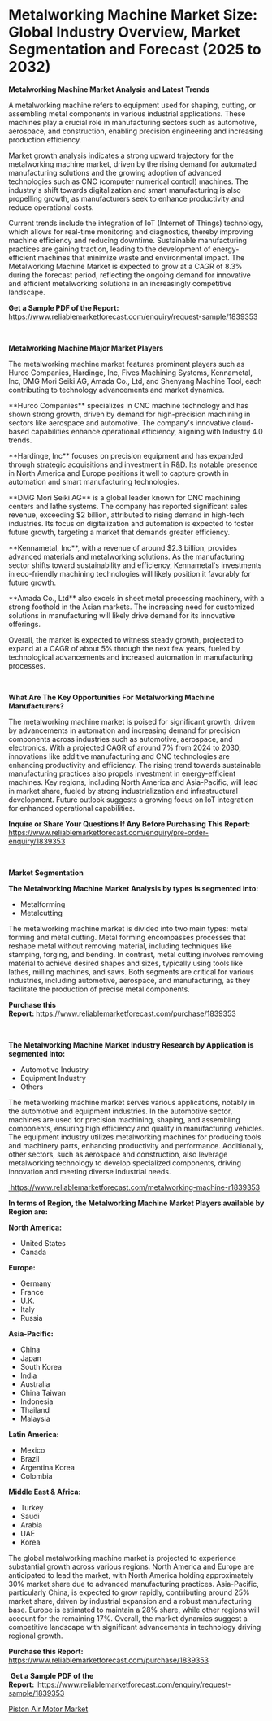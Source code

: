 <p><h1>Metalworking Machine Market Size: Global Industry Overview, Market Segmentation and Forecast (2025 to 2032)</h1></p><p><strong>Metalworking Machine Market Analysis and Latest Trends</strong></p>
<p><p>A metalworking machine refers to equipment used for shaping, cutting, or assembling metal components in various industrial applications. These machines play a crucial role in manufacturing sectors such as automotive, aerospace, and construction, enabling precision engineering and increasing production efficiency.</p><p>Market growth analysis indicates a strong upward trajectory for the metalworking machine market, driven by the rising demand for automated manufacturing solutions and the growing adoption of advanced technologies such as CNC (computer numerical control) machines. The industry's shift towards digitalization and smart manufacturing is also propelling growth, as manufacturers seek to enhance productivity and reduce operational costs.</p><p>Current trends include the integration of IoT (Internet of Things) technology, which allows for real-time monitoring and diagnostics, thereby improving machine efficiency and reducing downtime. Sustainable manufacturing practices are gaining traction, leading to the development of energy-efficient machines that minimize waste and environmental impact. The Metalworking Machine Market is expected to grow at a CAGR of 8.3% during the forecast period, reflecting the ongoing demand for innovative and efficient metalworking solutions in an increasingly competitive landscape.</p></p>
<p><strong>Get a Sample PDF of the Report:&nbsp;</strong> <a href="https://www.reliablemarketforecast.com/enquiry/request-sample/1839353?utm_campaign=1893&utm_medium=2&utm_source=Github&utm_content=ia&utm_term=19022025&utm_id=metalworking-machine">https://www.reliablemarketforecast.com/enquiry/request-sample/1839353</a></p>
<p>&nbsp;</p>
<p><strong>Metalworking Machine Major Market Players</strong></p>
<p><p>The metalworking machine market features prominent players such as Hurco Companies, Hardinge, Inc, Fives Machining Systems, Kennametal, Inc, DMG Mori Seiki AG, Amada Co., Ltd, and Shenyang Machine Tool, each contributing to technology advancements and market dynamics.</p><p>**Hurco Companies** specializes in CNC machine technology and has shown strong growth, driven by demand for high-precision machining in sectors like aerospace and automotive. The company's innovative cloud-based capabilities enhance operational efficiency, aligning with Industry 4.0 trends.</p><p>**Hardinge, Inc** focuses on precision equipment and has expanded through strategic acquisitions and investment in R&D. Its notable presence in North America and Europe positions it well to capture growth in automation and smart manufacturing technologies. </p><p>**DMG Mori Seiki AG** is a global leader known for CNC machining centers and lathe systems. The company has reported significant sales revenue, exceeding $2 billion, attributed to rising demand in high-tech industries. Its focus on digitalization and automation is expected to foster future growth, targeting a market that demands greater efficiency.</p><p>**Kennametal, Inc**, with a revenue of around $2.3 billion, provides advanced materials and metalworking solutions. As the manufacturing sector shifts toward sustainability and efficiency, Kennametal's investments in eco-friendly machining technologies will likely position it favorably for future growth.</p><p>**Amada Co., Ltd** also excels in sheet metal processing machinery, with a strong foothold in the Asian markets. The increasing need for customized solutions in manufacturing will likely drive demand for its innovative offerings.</p><p>Overall, the market is expected to witness steady growth, projected to expand at a CAGR of about 5% through the next few years, fueled by technological advancements and increased automation in manufacturing processes.</p></p>
<p>&nbsp;</p>
<p><strong>What Are The Key Opportunities For Metalworking Machine Manufacturers?</strong></p>
<p><p>The metalworking machine market is poised for significant growth, driven by advancements in automation and increasing demand for precision components across industries such as automotive, aerospace, and electronics. With a projected CAGR of around 7% from 2024 to 2030, innovations like additive manufacturing and CNC technologies are enhancing productivity and efficiency. The rising trend towards sustainable manufacturing practices also propels investment in energy-efficient machines. Key regions, including North America and Asia-Pacific, will lead in market share, fueled by strong industrialization and infrastructural development. Future outlook suggests a growing focus on IoT integration for enhanced operational capabilities.</p></p>
<p><strong>Inquire or Share Your Questions If Any Before Purchasing This Report:</strong> <a href="https://www.reliablemarketforecast.com/enquiry/pre-order-enquiry/1839353?utm_campaign=1893&utm_medium=2&utm_source=Github&utm_content=ia&utm_term=19022025&utm_id=metalworking-machine">https://www.reliablemarketforecast.com/enquiry/pre-order-enquiry/1839353</a></p>
<p>&nbsp;</p>
<p><strong>Market Segmentation</strong></p>
<p><strong>The Metalworking Machine Market Analysis by types is segmented into:</strong></p>
<p><ul><li>Metalforming</li><li>Metalcutting</li></ul></p>
<p><p>The metalworking machine market is divided into two main types: metal forming and metal cutting. Metal forming encompasses processes that reshape metal without removing material, including techniques like stamping, forging, and bending. In contrast, metal cutting involves removing material to achieve desired shapes and sizes, typically using tools like lathes, milling machines, and saws. Both segments are critical for various industries, including automotive, aerospace, and manufacturing, as they facilitate the production of precise metal components.</p></p>
<p><strong>Purchase this Report:&nbsp;</strong><a href="https://www.reliablemarketforecast.com/purchase/1839353?utm_campaign=1893&utm_medium=2&utm_source=Github&utm_content=ia&utm_term=19022025&utm_id=metalworking-machine">https://www.reliablemarketforecast.com/purchase/1839353</a></p>
<p>&nbsp;</p>
<p><strong>The Metalworking Machine Market Industry Research by Application is segmented into:</strong></p>
<p><ul><li>Automotive Industry</li><li>Equipment Industry</li><li>Others</li></ul></p>
<p><p>The metalworking machine market serves various applications, notably in the automotive and equipment industries. In the automotive sector, machines are used for precision machining, shaping, and assembling components, ensuring high efficiency and quality in manufacturing vehicles. The equipment industry utilizes metalworking machines for producing tools and machinery parts, enhancing productivity and performance. Additionally, other sectors, such as aerospace and construction, also leverage metalworking technology to develop specialized components, driving innovation and meeting diverse industrial needs.</p></p>
<p><a href="https://www.reliablemarketforecast.com/metalworking-machine-r1839353?utm_campaign=1893&utm_medium=2&utm_source=Github&utm_content=ia&utm_term=19022025&utm_id=metalworking-machine">&nbsp;https://www.reliablemarketforecast.com/metalworking-machine-r1839353</a></p>
<p><strong>In terms of Region, the Metalworking Machine Market Players available by Region are:</strong></p>
<p>
    <p> <strong> North America: </strong>
        <ul>
            <li>United States</li>
            <li>Canada</li>
        </ul>
        </p> 
    <p> <strong> Europe: </strong>
        <ul>
            <li>Germany</li>
            <li>France</li>
            <li>U.K.</li>
            <li>Italy</li>
            <li>Russia</li>
        </ul>
        </p> 
    <p> <strong> Asia-Pacific: </strong>
        <ul>
            <li>China</li>
            <li>Japan</li>
            <li>South Korea</li>
            <li>India</li>
            <li>Australia</li>
            <li>China Taiwan</li>
            <li>Indonesia</li>
            <li>Thailand</li>
            <li>Malaysia</li>
        </ul>
        </p> 
    <p> <strong> Latin America: </strong>
        <ul>
            <li>Mexico</li>
            <li>Brazil</li>
            <li>Argentina Korea</li>
            <li>Colombia</li>
        </ul>
        </p> 
    <p> <strong> Middle East & Africa: </strong>
        <ul>
            <li>Turkey</li>
            <li>Saudi</li>
            <li>Arabia</li>
            <li>UAE</li>
            <li>Korea</li>
        </ul>
    </p>
    </p>
<p><p>The global metalworking machine market is projected to experience substantial growth across various regions. North America and Europe are anticipated to lead the market, with North America holding approximately 30% market share due to advanced manufacturing practices. Asia-Pacific, particularly China, is expected to grow rapidly, contributing around 25% market share, driven by industrial expansion and a robust manufacturing base. Europe is estimated to maintain a 28% share, while other regions will account for the remaining 17%. Overall, the market dynamics suggest a competitive landscape with significant advancements in technology driving regional growth.</p></p>
<p><strong>Purchase this Report: </strong><a href="https://www.reliablemarketforecast.com/purchase/1839353?utm_campaign=1893&utm_medium=2&utm_source=Github&utm_content=ia&utm_term=19022025&utm_id=metalworking-machine">https://www.reliablemarketforecast.com/purchase/1839353</a></p>
<p>&nbsp;<strong>Get a Sample PDF of the Report:&nbsp;&nbsp;</strong><a href="https://www.reliablemarketforecast.com/enquiry/request-sample/1839353?utm_campaign=1893&utm_medium=2&utm_source=Github&utm_content=ia&utm_term=19022025&utm_id=metalworking-machine">https://www.reliablemarketforecast.com/enquiry/request-sample/1839353</a></p>
<p><strong></strong></p>
<p><p><a href="https://github.com/PeterParrish5/Market-Research-Report-List-7/blob/main/piston-air-motor-market.md?utm_campaign=1893&utm_medium=2&utm_source=Github&utm_content=ia&utm_term=19022025&utm_id=metalworking-machine">Piston Air Motor Market</a></p></p>
